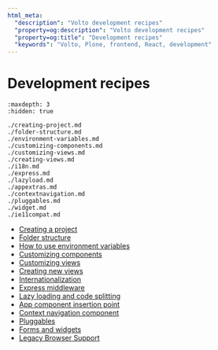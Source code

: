 ```yaml
---
html_meta:
  "description": "Volto development recipes"
  "property=og:description": "Volto development recipes"
  "property=og:title": "Development recipes"
  "keywords": "Volto, Plone, frontend, React, development"
---
```


# Development recipes


```{toctree}
:maxdepth: 3
:hidden: true

./creating-project.md
./folder-structure.md
./environment-variables.md
./customizing-components.md
./customizing-views.md
./creating-views.md
./i18n.md
./express.md
./lazyload.md
./appextras.md
./contextnavigation.md
./pluggables.md
./widget.md
./ie11compat.md

```

- [Creating a project](./creating-project.md)
- [Folder structure](./folder-structure.md)
- [How to use environment variables](./environment-variables.md)
- [Customizing components](./customizing-components.md)
- [Customizing views](./customizing-views.md)
- [Creating new views](./creating-views.md)
- [Internationalization](./i18n.md)
- [Express middleware](./express.md)
- [Lazy loading and code splitting](./lazyload.md)
- [App component insertion point](./appextras.md)
- [Context navigation component](./contextnavigation.md)
- [Pluggables](./pluggables.md)
- [Forms and widgets](./widget.md)
- [Legacy Browser Support](./ie11compat.md)
